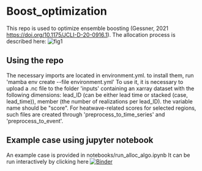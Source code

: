 # Boost_optimization

This repo is used to optimize ensemble boosting (Gessner, 2021 https://doi.org/10.1175/JCLI-D-20-0916.1).
The allocation process is described here:
![fig1](https://github.com/luna-bloin/Boost_optimization/assets/138128723/127fd234-a898-4e93-836c-a10f2db411dc)

## Using the repo
The necessary imports are located in environment.yml. to install them, run 'mamba env create --file environment.yml'
To use it, it is necessary to upload a .nc file to the folder 'inputs' containing an xarray dataset with the following dimensions: lead_ID (can be either lead time or stacked (case, lead_time)), member (the number of realizations per lead_ID). the variable name should be "score". For heatwave-related scores for selected regions, such files are created through 'preprocess_to_time_series' and 'preprocess_to_event'. 

## Example case using jupyter notebook
An example case is provided in notebooks/run_alloc_algo.ipynb 
It can be run interactively by clicking here
[![Binder](https://mybinder.org/badge_logo.svg)](https://mybinder.org/v2/gh/luna-bloin/Boost_optimization/HEAD)

